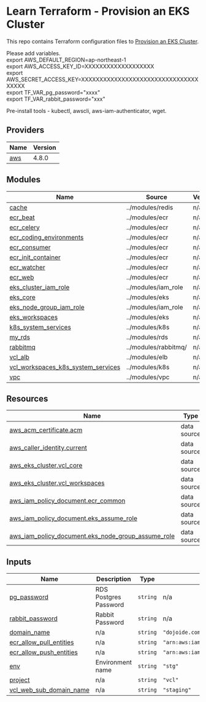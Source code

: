 # Learn Terraform - Provision an EKS Cluster

This repo contains Terraform configuration files to [Provision an EKS Cluster](https://learn.hashicorp.com/terraform/kubernetes/provision-eks-cluster).

Please add variables.  
export AWS_DEFAULT_REGION=ap-northeast-1  
export AWS_ACCESS_KEY_ID=XXXXXXXXXXXXXXXXXXX  
export AWS_SECRET_ACCESS_KEY=XXXXXXXXXXXXXXXXXXXXXXXXXXXXXXXXXXXXX  
export TF_VAR_pg_password="xxxx"  
export TF_VAR_rabbit_password="xxx"

Pre-install tools - kubectl, awscli, aws-iam-authenticator, wget.

<!-- BEGIN_TF_DOCS -->
## Providers

| Name | Version |
|------|---------|
| <a name="provider_aws"></a> [aws](#provider_aws) | 4.8.0 |

## Modules

| Name | Source | Version |
|------|--------|---------|
| <a name="module_cache"></a> [cache](#module_cache) | ../modules/redis | n/a |
| <a name="module_ecr_beat"></a> [ecr_beat](#module_ecr_beat) | ../modules/ecr | n/a |
| <a name="module_ecr_celery"></a> [ecr_celery](#module_ecr_celery) | ../modules/ecr | n/a |
| <a name="module_ecr_coding_environments"></a> [ecr_coding_environments](#module_ecr_coding_environments) | ../modules/ecr | n/a |
| <a name="module_ecr_consumer"></a> [ecr_consumer](#module_ecr_consumer) | ../modules/ecr | n/a |
| <a name="module_ecr_init_container"></a> [ecr_init_container](#module_ecr_init_container) | ../modules/ecr | n/a |
| <a name="module_ecr_watcher"></a> [ecr_watcher](#module_ecr_watcher) | ../modules/ecr | n/a |
| <a name="module_ecr_web"></a> [ecr_web](#module_ecr_web) | ../modules/ecr | n/a |
| <a name="module_eks_cluster_iam_role"></a> [eks_cluster_iam_role](#module_eks_cluster_iam_role) | ../modules/iam_role | n/a |
| <a name="module_eks_core"></a> [eks_core](#module_eks_core) | ../modules/eks | n/a |
| <a name="module_eks_node_group_iam_role"></a> [eks_node_group_iam_role](#module_eks_node_group_iam_role) | ../modules/iam_role | n/a |
| <a name="module_eks_workspaces"></a> [eks_workspaces](#module_eks_workspaces) | ../modules/eks | n/a |
| <a name="module_k8s_system_services"></a> [k8s_system_services](#module_k8s_system_services) | ../modules/k8s | n/a |
| <a name="module_my_rds"></a> [my_rds](#module_my_rds) | ../modules/rds | n/a |
| <a name="module_rabbitmq"></a> [rabbitmq](#module_rabbitmq) | ../modules/rabbitmq/ | n/a |
| <a name="module_vcl_alb"></a> [vcl_alb](#module_vcl_alb) | ../modules/elb | n/a |
| <a name="module_vcl_workspaces_k8s_system_services"></a> [vcl_workspaces_k8s_system_services](#module_vcl_workspaces_k8s_system_services) | ../modules/k8s | n/a |
| <a name="module_vpc"></a> [vpc](#module_vpc) | ../modules/vpc | n/a |

## Resources

| Name | Type |
|------|------|
| [aws_acm_certificate.acm](https://registry.terraform.io/providers/hashicorp/aws/latest/docs/data-sources/acm_certificate) | data source |
| [aws_caller_identity.current](https://registry.terraform.io/providers/hashicorp/aws/latest/docs/data-sources/caller_identity) | data source |
| [aws_eks_cluster.vcl_core](https://registry.terraform.io/providers/hashicorp/aws/latest/docs/data-sources/eks_cluster) | data source |
| [aws_eks_cluster.vcl_workspaces](https://registry.terraform.io/providers/hashicorp/aws/latest/docs/data-sources/eks_cluster) | data source |
| [aws_iam_policy_document.ecr_common](https://registry.terraform.io/providers/hashicorp/aws/latest/docs/data-sources/iam_policy_document) | data source |
| [aws_iam_policy_document.eks_assume_role](https://registry.terraform.io/providers/hashicorp/aws/latest/docs/data-sources/iam_policy_document) | data source |
| [aws_iam_policy_document.eks_node_group_assume_role](https://registry.terraform.io/providers/hashicorp/aws/latest/docs/data-sources/iam_policy_document) | data source |

## Inputs

| Name | Description | Type | Default | Required |
|------|-------------|------|---------|:--------:|
| <a name="input_pg_password"></a> [pg_password](#input_pg_password) | RDS Postgres Password | `string` | n/a | yes |
| <a name="input_rabbit_password"></a> [rabbit_password](#input_rabbit_password) | Rabbit Password | `string` | n/a | yes |
| <a name="input_domain_name"></a> [domain_name](#input_domain_name) | n/a | `string` | `"dojoide.com"` | no |
| <a name="input_ecr_allow_pull_entities"></a> [ecr_allow_pull_entities](#input_ecr_allow_pull_entities) | n/a | `string` | `"arn:aws:iam::762006128434:root"` | no |
| <a name="input_ecr_allow_push_entities"></a> [ecr_allow_push_entities](#input_ecr_allow_push_entities) | n/a | `string` | `"arn:aws:iam::762006128434:user/vcl_ecr_pusher"` | no |
| <a name="input_env"></a> [env](#input_env) | Environment name | `string` | `"stg"` | no |
| <a name="input_project"></a> [project](#input_project) | n/a | `string` | `"vcl"` | no |
| <a name="input_vcl_web_sub_domain_name"></a> [vcl_web_sub_domain_name](#input_vcl_web_sub_domain_name) | n/a | `string` | `"staging"` | no |
<!-- END_TF_DOCS -->
